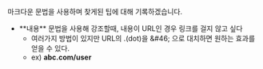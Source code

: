 마크다운 문법을 사용하며 찾게된 팁에 대해 기록하겠습니다.

- \*\*내용\*\* 문법을 사용해 강조할때, 내용이 URL인 경우 링크를 걸지 않고 싶다
    - 여러가지 방법이 있지만 URL의 .(dot)을 \&#46; 으로 대치하면 원하는 효과를 얻을 수 있다.
    - ex) **abc&#46;com/user**
